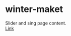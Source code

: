 # winter-maket

Slider and sing page content. <br>
[Link](https://dragalur.github.io/winter-maket/)
